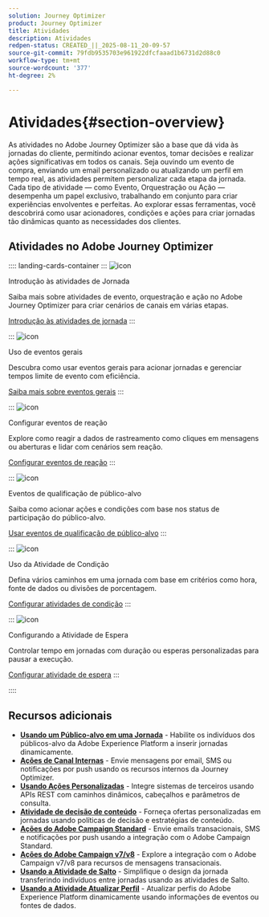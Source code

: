 ```yaml
---
solution: Journey Optimizer
product: Journey Optimizer
title: Atividades
description: Atividades
redpen-status: CREATED_||_2025-08-11_20-09-57
source-git-commit: 79fdb9535703e961922dfcfaaad1b6731d2d88c0
workflow-type: tm+mt
source-wordcount: '377'
ht-degree: 2%

---
```



# Atividades{#section-overview}

As atividades no Adobe Journey Optimizer são a base que dá vida às jornadas do cliente, permitindo acionar eventos, tomar decisões e realizar ações significativas em todos os canais. Seja ouvindo um evento de compra, enviando um email personalizado ou atualizando um perfil em tempo real, as atividades permitem personalizar cada etapa da jornada. Cada tipo de atividade — como Evento, Orquestração ou Ação — desempenha um papel exclusivo, trabalhando em conjunto para criar experiências envolventes e perfeitas. Ao explorar essas ferramentas, você descobrirá como usar acionadores, condições e ações para criar jornadas tão dinâmicas quanto as necessidades dos clientes.

## Atividades no Adobe Journey Optimizer

:::: landing-cards-container
:::
![icon](https://cdn.experienceleague.adobe.com/icons/book.svg?lang=pt-BR)

Introdução às atividades de Jornada

Saiba mais sobre atividades de evento, orquestração e ação no Adobe Journey Optimizer para criar cenários de canais em várias etapas.

[Introdução às atividades de jornada](../using/building-journeys/about-journey-activities.md)
:::

:::
![icon](https://cdn.experienceleague.adobe.com/icons/circle-play.svg?lang=pt-BR)

Uso de eventos gerais

Descubra como usar eventos gerais para acionar jornadas e gerenciar tempos limite de evento com eficiência.

[Saiba mais sobre eventos gerais](../using/building-journeys/general-events.md)
:::

:::
![icon](https://cdn.experienceleague.adobe.com/icons/list-check.svg?lang=pt-BR)

Configurar eventos de reação

Explore como reagir a dados de rastreamento como cliques em mensagens ou aberturas e lidar com cenários sem reação.

[Configurar eventos de reação](../using/building-journeys/reaction-events.md)
:::

:::
![icon](https://cdn.experienceleague.adobe.com/icons/bullseye.svg?lang=pt-BR)

Eventos de qualificação de público-alvo

Saiba como acionar ações e condições com base nos status de participação do público-alvo.

[Usar eventos de qualificação de público-alvo](../using/building-journeys/audience-qualification-events.md)
:::

:::
![icon](https://cdn.experienceleague.adobe.com/icons/gear.svg?lang=pt-BR)

Uso da Atividade de Condição

Defina vários caminhos em uma jornada com base em critérios como hora, fonte de dados ou divisões de porcentagem.

[Configurar atividades de condição](../using/building-journeys/condition-activity.md)
:::

:::
![icon](https://cdn.experienceleague.adobe.com/icons/clock.svg?lang=pt-BR)

Configurando a Atividade de Espera

Controlar tempo em jornadas com duração ou esperas personalizadas para pausar a execução.

[Configurar atividade de espera](../using/building-journeys/wait-activity.md)
:::

::::


## Recursos adicionais

- **[Usando um Público-alvo em uma Jornada](../using/building-journeys/read-audience.md)** - Habilite os indivíduos dos públicos-alvo da Adobe Experience Platform a inserir jornadas dinamicamente.
- **[Ações de Canal Internas](../using/building-journeys/journeys-message.md)** - Envie mensagens por email, SMS ou notificações por push usando os recursos internos da Journey Optimizer.
- **[Usando Ações Personalizadas](../using/building-journeys/using-custom-actions.md)** - Integre sistemas de terceiros usando APIs REST com caminhos dinâmicos, cabeçalhos e parâmetros de consulta.
- **[Atividade de decisão de conteúdo](../using/building-journeys/content-decision.md)** - Forneça ofertas personalizadas em jornadas usando políticas de decisão e estratégias de conteúdo.
- **[Ações do Adobe Campaign Standard](../using/building-journeys/using-adobe-campaign-standard.md)** - Envie emails transacionais, SMS e notificações por push usando a integração com o Adobe Campaign Standard.
- **[Ações do Adobe Campaign v7/v8](../using/building-journeys/using-adobe-campaign-v7-v8.md)** - Explore a integração com o Adobe Campaign v7/v8 para recursos de mensagens transacionais.
- **[Usando a Atividade de Salto](../using/building-journeys/jump.md)** - Simplifique o design da jornada transferindo indivíduos entre jornadas usando as atividades de Salto.
- **[Usando a Atividade Atualizar Perfil](../using/building-journeys/update-profiles.md)** - Atualizar perfis do Adobe Experience Platform dinamicamente usando informações de eventos ou fontes de dados.
